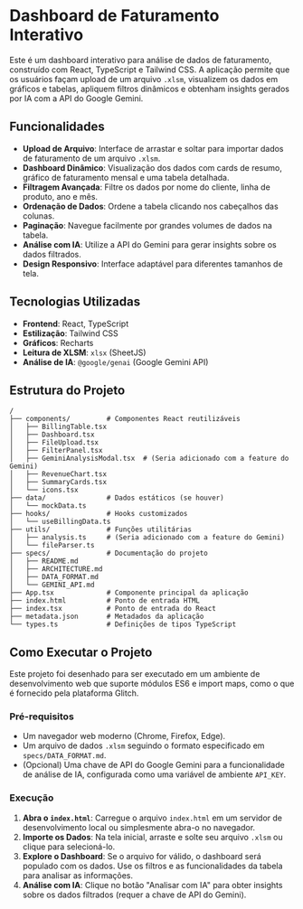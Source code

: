 
# Dashboard de Faturamento Interativo

Este é um dashboard interativo para análise de dados de faturamento, construído com React, TypeScript e Tailwind CSS. A aplicação permite que os usuários façam upload de um arquivo `.xlsm`, visualizem os dados em gráficos e tabelas, apliquem filtros dinâmicos e obtenham insights gerados por IA com a API do Google Gemini.

## Funcionalidades

- **Upload de Arquivo**: Interface de arrastar e soltar para importar dados de faturamento de um arquivo `.xlsm`.
- **Dashboard Dinâmico**: Visualização dos dados com cards de resumo, gráfico de faturamento mensal e uma tabela detalhada.
- **Filtragem Avançada**: Filtre os dados por nome do cliente, linha de produto, ano e mês.
- **Ordenação de Dados**: Ordene a tabela clicando nos cabeçalhos das colunas.
- **Paginação**: Navegue facilmente por grandes volumes de dados na tabela.
- **Análise com IA**: Utilize a API do Gemini para gerar insights sobre os dados filtrados.
- **Design Responsivo**: Interface adaptável para diferentes tamanhos de tela.

## Tecnologias Utilizadas

- **Frontend**: React, TypeScript
- **Estilização**: Tailwind CSS
- **Gráficos**: Recharts
- **Leitura de XLSM**: `xlsx` (SheetJS)
- **Análise de IA**: `@google/genai` (Google Gemini API)

## Estrutura do Projeto

```
/
├── components/         # Componentes React reutilizáveis
│   ├── BillingTable.tsx
│   ├── Dashboard.tsx
│   ├── FileUpload.tsx
│   ├── FilterPanel.tsx
│   ├── GeminiAnalysisModal.tsx  # (Seria adicionado com a feature do Gemini)
│   ├── RevenueChart.tsx
│   ├── SummaryCards.tsx
│   └── icons.tsx
├── data/               # Dados estáticos (se houver)
│   └── mockData.ts
├── hooks/              # Hooks customizados
│   └── useBillingData.ts
├── utils/              # Funções utilitárias
│   ├── analysis.ts     # (Seria adicionado com a feature do Gemini)
│   └── fileParser.ts
├── specs/              # Documentação do projeto
│   ├── README.md
│   ├── ARCHITECTURE.md
│   ├── DATA_FORMAT.md
│   └── GEMINI_API.md
├── App.tsx             # Componente principal da aplicação
├── index.html          # Ponto de entrada HTML
├── index.tsx           # Ponto de entrada do React
├── metadata.json       # Metadados da aplicação
└── types.ts            # Definições de tipos TypeScript
```

## Como Executar o Projeto

Este projeto foi desenhado para ser executado em um ambiente de desenvolvimento web que suporte módulos ES6 e import maps, como o que é fornecido pela plataforma Glitch.

### Pré-requisitos

- Um navegador web moderno (Chrome, Firefox, Edge).
- Um arquivo de dados `.xlsm` seguindo o formato especificado em `specs/DATA_FORMAT.md`.
- (Opcional) Uma chave de API do Google Gemini para a funcionalidade de análise de IA, configurada como uma variável de ambiente `API_KEY`.

### Execução

1.  **Abra o `index.html`**: Carregue o arquivo `index.html` em um servidor de desenvolvimento local ou simplesmente abra-o no navegador.
2.  **Importe os Dados**: Na tela inicial, arraste e solte seu arquivo `.xlsm` ou clique para selecioná-lo.
3.  **Explore o Dashboard**: Se o arquivo for válido, o dashboard será populado com os dados. Use os filtros e as funcionalidades da tabela para analisar as informações.
4.  **Análise com IA**: Clique no botão "Analisar com IA" para obter insights sobre os dados filtrados (requer a chave de API do Gemini).
